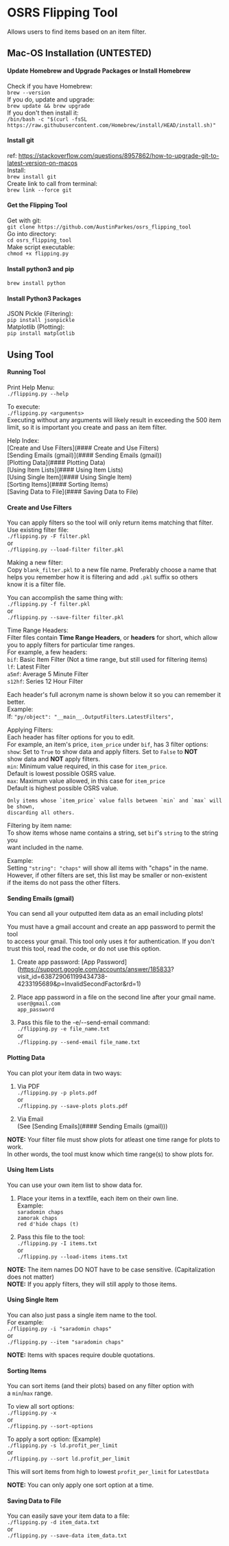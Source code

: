 # OSRS Flipping Tool
Allows users to find items based on an item filter.

## Mac-OS Installation (UNTESTED)
#### Update Homebrew and Upgrade Packages or Install Homebrew
Check if you have Homebrew:  
`brew --version`  
If you do, update and upgrade:  
`brew update && brew upgrade`  
If you don't then install it:  
`/bin/bash -c "$(curl -fsSL https://raw.githubusercontent.com/Homebrew/install/HEAD/install.sh)"`  

#### Install git  
ref: https://stackoverflow.com/questions/8957862/how-to-upgrade-git-to-latest-version-on-macos  
Install:  
`brew install git`  
Create link to call from terminal:  
`brew link --force git`  

#### Get the Flipping Tool
Get with git:  
`git clone https://github.com/AustinParkes/osrs_flipping_tool`  
Go into directory:  
`cd osrs_flipping_tool`  
Make script executable:  
`chmod +x flipping.py`

#### Install python3 and pip
`brew install python`  

#### Install Python3 Packages
JSON Pickle (Filtering):  
`pip install jsonpickle`  
Matplotlib (Plotting):  
`pip install matplotlib`  

## Using Tool
#### Running Tool
Print Help Menu:  
`./flipping.py --help`  

To execute:  
`./flipping.py <arguments>`  
Executing without any arguments will likely result in exceeding the 500 item  
limit, so it is important you create and pass an item filter. 

Help Index:  
[Create and Use Filters](#### Create and Use Filters)  
[Sending Emails (gmail)](#### Sending Emails (gmail))  
[Plotting Data](#### Plotting Data)  
[Using Item Lists](#### Using Item Lists)  
[Using Single Item](#### Using Single Item)  
[Sorting Items](#### Sorting Items)  
[Saving Data to File](#### Saving Data to File)  

#### Create and Use Filters
You can apply filters so the tool will only return items matching that filter.  
Use existing filter file:  
`./flipping.py -F filter.pkl`  
or  
`./flipping.py --load-filter filter.pkl` 

Making a new filter:  
  Copy `blank_filter.pkl` to a new file name. Preferably choose a name that  
  helps you remember how it is filtering and add `.pkl` suffix so others  
  know it is a filter file.  

  You can accomplish the same thing with:  
`./flipping.py -f filter.pkl`  
or  
`./flipping.py --save-filter filter.pkl`  

Time Range Headers:  
  Filter files contain **Time Range Headers**, or **headers** for short, which allow  
  you to apply filters for particular time ranges.  
  For example, a few headers:  
`bif`: Basic Item Filter (Not a time range, but still used for filtering items)  
`lf`: Latest Filter  
`a5mf`: Average 5 Minute Filter  
`s12hf`: Series 12 Hour Filter  

  Each header's full acronym name is shown below it so you can remember it better.   
  Example:  
    lf: `"py/object": "__main__.OutputFilters.LatestFilters",`  

Applying Filters:  
  Each header has filter options for you to edit.  
  For example, an item's price, `item_price` under `bif`, has 3 filter options:  
    `show`: Set to `True` to show data and apply filters. Set to `False` to **NOT**   
            show data and **NOT** apply filters.  
    `min`: Minimum value required, in this case for `item_price`.  
           Default is lowest possible OSRS value.  
    `max`: Maximum value allowed, in this case for `item_price`  
           Default is highest possible OSRS value.  

    Only items whose `item_price` value falls between `min` and `max` will be shown,  
    discarding all others.  

Filtering by item name:  
  To show items whose name contains a string, set `bif`'s `string` to the string you  
  want included in the name.  
 
  Example:   
  Setting `"string": "chaps"` will show all items with "chaps" in the name.  
  However, if other filters are set, this list may be smaller or non-existent  
  if the items do not pass the other filters.  

#### Sending Emails (gmail)
You can send all your outputted item data as an email including plots!  

You must have a gmail account and create an app password to permit the tool  
to access your gmail. This tool only uses it for authentication. 
If you don't trust this tool, read the code, or do not use this option.

1) Create app password: [App Password](https://support.google.com/accounts/answer/185833?   visit_id=638729061199434738-4233195689&p=InvalidSecondFactor&rd=1)  

2) Place app password in a file on the second line after your gmail name.  
    `user@gmail.com`  
    `app_password`  

3) Pass this file to the -e/--send-email command:  
`./flipping.py -e file_name.txt`  
or  
`./flipping.py --send-email file_name.txt`  

#### Plotting Data
You can plot your item data in two ways:  
1) Via PDF  
`./flipping.py -p plots.pdf`  
or  
`./flipping.py --save-plots plots.pdf`

2) Via Email  
(See [Sending Emails](#### Sending Emails (gmail)))  

**NOTE:** Your filter file must show plots for atleast one time range for plots to work.  
In other words, the tool must know which time range(s) to show plots for.    

#### Using Item Lists
You can use your own item list to show data for.  

1) Place your items in a textfile, each item on their own line.  
Example:  
    `saradomin chaps`  
    `zamorak chaps`  
    `red d'hide chaps (t)`  

2) Pass this file to the tool:  
`./flipping.py -I items.txt`  
or  
`./flipping.py --load-items items.txt`   

**NOTE:** The item names DO NOT have to be case sensitive. (Capitalization does not matter)  
**NOTE:** If you apply filters, they will still apply to those items.  

#### Using Single Item
You can also just pass a single item name to the tool.  
For example:  
`./flipping.py -i "saradomin chaps"`  
or  
`./flipping.py --item "saradomin chaps"`  

**NOTE:** Items with spaces require double quotations.  

#### Sorting Items
You can sort items (and their plots) based on any filter option with  
a `min`/`max` range.  

To view all sort options:  
`./flipping.py -x`  
or  
`./flipping.py --sort-options`  

To apply a sort option: (Example)  
`./flipping.py -s ld.profit_per_limit`  
or  
`./flipping.py --sort ld.profit_per_limit`  

This will sort items from high to lowest `profit_per_limit` for `LatestData`  

**NOTE:** You can only apply one sort option at a time.  

#### Saving Data to File
You can easily save your item data to a file:  
`./flipping.py -d item_data.txt`  
or  
`./flipping.py --save-data item_data.txt`  



